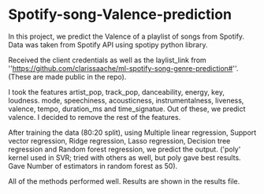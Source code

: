# Spotify-song-Valence-prediction

In this project, we predict the Valence of a playlist of songs from Spotify. Data was taken from Spotify API using spotipy python library. 

Received the client credentials as well as the laylist_link from ''https://github.com/clarissaache/ml-spotify-song-genre-prediction#''. (These are made public in the repo).

I took the features artist_pop, track_pop, danceability, energy, key, loudness. mode, speechiness, acousticness, instrumentalness, liveness, valence, tempo, duration_ms and time_signatue. Out of these, we predict valence. I decided to remove the rest of the features. 

After training the data (80:20 split), using Multiple linear regression, Support vector regression, Ridge regression, Lasso regression, Decision tree regression and Random forest regression, we predict the output. ('poly' kernel used in SVR; tried with others as well, but poly gave best results. Gave Number of estimators in random forest as 50). 

All of the methods performed well. Results are shown in the results file.
